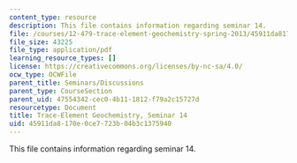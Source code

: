 ```yaml
---
content_type: resource
description: This file contains information regarding seminar 14.
file: /courses/12-479-trace-element-geochemistry-spring-2013/45911da8170e0ce7723b04b3c1375940_MIT12_479S13_Seminar14.pdf
file_size: 43225
file_type: application/pdf
learning_resource_types: []
license: https://creativecommons.org/licenses/by-nc-sa/4.0/
ocw_type: OCWFile
parent_title: Seminars/Discussions
parent_type: CourseSection
parent_uid: 47554342-cec0-4b11-1812-f79a2c15727d
resourcetype: Document
title: Trace-Element Geochemistry, Seminar 14
uid: 45911da8-170e-0ce7-723b-04b3c1375940
---
```

This file contains information regarding seminar 14.